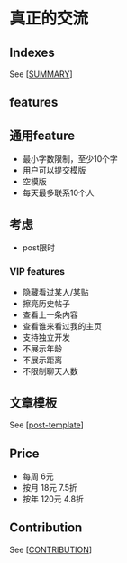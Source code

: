 # 真正的交流

## Indexes

See [[SUMMARY]]
## features

## 通用feature

- 最小字数限制，至少10个字
- 用户可以提交模版
- 空模版
- 每天最多联系10个人

## 考虑

- post限时
### VIP features

- 隐藏看过某人/某贴
- 擦亮历史帖子
- 查看上一条内容
- 查看谁来看过我的主页
- 支持独立开发
- 不展示年龄
- 不展示距离
- 不限制聊天人数

## 文章模板

See [[post-template]]
## Price

- 每周 6元
- 按月 18元 7.5折
- 按年 120元 4.8折

## Contribution


See [[CONTRIBUTION]]

[//begin]: # "Autogenerated link references for markdown compatibility"
[SUMMARY]: SUMMARY.md "Summary"
[post-template]: docs/product/post-template.md "帖子文案模版"
[CONTRIBUTION]: CONTRIBUTION.md "Contribution"
[//end]: # "Autogenerated link references"